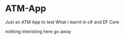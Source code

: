 # ATM-App
Just an ATM App to test What i learnt in c# and EF Core

nothing interisting here go away
